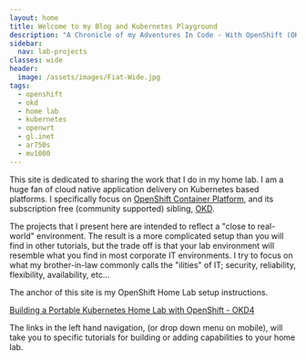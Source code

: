 ```yaml
---
layout: home
title: Welcome to my Blog and Kubernetes Playground
description: "A Chronicle of my Adventures In Code - With OpenShift (OKD), Quarkus, and more! Blog Dedicated to OpenShift Home Lab Projects with OKD"
sidebar:
  nav: lab-projects
classes: wide
header:
  image: /assets/images/Fiat-Wide.jpg
tags:
  - openshift
  - okd
  - home lab
  - kubernetes
  - openwrt
  - gl.inet
  - ar750s
  - mv1000
---
```

This site is dedicated to sharing the work that I do in my home lab.  I am a huge fan of cloud native application delivery on Kubernetes based platforms.  I specifically focus on [OpenShift Container Platform](https://openshift.com), and its subscription free (community supported) sibling, [OKD](https://okd.io).

The projects that I present here are intended to reflect a "close to real-world" environment.  The result is a more complicated setup than you will find in other tutorials, but the trade off is that your lab environment will resemble what you find in most corporate IT environments.  I try to focus on what my brother-in-law commonly calls the "ilities" of IT; security, reliability, flexibility, availability, etc...

The anchor of this site is my OpenShift Home Lab setup instructions.

[Building a Portable Kubernetes Home Lab with OpenShift - OKD4](/home-lab/lab-intro/)

The links in the left hand navigation, (or drop down menu on mobile), will take you to specific tutorials for building or adding capabilities to your home lab.
